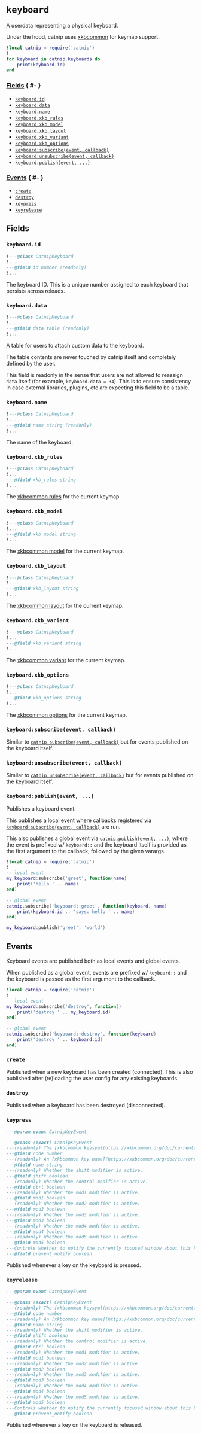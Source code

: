 # `keyboard`

A userdata representing a physical keyboard.

Under the hood, catnip uses [xkbcommon](https://xkbcommon.org/doc/current/) for
keymap support.

```lua
!local catnip = require('catnip')
!
for keyboard in catnip.keyboards do
    print(keyboard.id)
end
```

### [Fields](#fields) { #- }

- [`keyboard.id`](#keyboardid)
- [`keyboard.data`](#keyboarddata)
- [`keyboard.name`](#keyboardname)
- [`keyboard.xkb_rules`](#keyboardxkb_rules)
- [`keyboard.xkb_model`](#keyboardxkb_model)
- [`keyboard.xkb_layout`](#keyboardxkb_layout)
- [`keyboard.xkb_variant`](#keyboardxkb_variant)
- [`keyboard.xkb_options`](#keyboardxkb_options)
- [`keyboard:subscribe(event, callback)`](#keyboardsubscribeevent-callback)
- [`keyboard:unsubscribe(event, callback)`](#keyboardunsubscribeevent-callback)
- [`keyboard:publish(event, ...)`](#keyboardpublishevent-)

### [Events](#events) { #- }

- [`create`](#create)
- [`destroy`](#destroy)
- [`keypress`](#keypress)
- [`keyrelease`](#keyrelease)

## Fields

### `keyboard.id`

```lua
!---@class CatnipKeyboard
!...
---@field id number (readonly)
!...
```

The keyboard ID. This is a unique number assigned to each keyboard that persists
across reloads.

### `keyboard.data`

```lua
!---@class CatnipKeyboard
!...
---@field data table (readonly)
!...
```

A table for users to attach custom data to the keyboard.

The table contents are never touched by catnip itself and completely defined by
the user.

This field is readonly in the sense that users are not allowed to reassign
`data` itself (for example, `keyboard.data = 34`). This is to ensure consistency
in case external libraries, plugins, etc are expecting this field to be a table.

### `keyboard.name`

```lua
!---@class CatnipKeyboard
!...
---@field name string (readonly)
!...
```

The name of the keyboard.

### `keyboard.xkb_rules`

```lua
!---@class CatnipKeyboard
!...
---@field xkb_rules string
!...
```

The [xkbcommon rules](https://xkbcommon.org/doc/current/structxkb__rule__names.html#a0968f4602001f2306febd32c34bd2280)
for the current keymap.

### `keyboard.xkb_model`

```lua
!---@class CatnipKeyboard
!...
---@field xkb_model string
!...
```

The [xkbcommon model](https://xkbcommon.org/doc/current/structxkb__rule__names.html#a1c897b49b49c7cd495db4a424bd27265)
for the current keymap.

### `keyboard.xkb_layout`

```lua
!---@class CatnipKeyboard
!...
---@field xkb_layout string
!...
```

The [xkbcommon layout](https://xkbcommon.org/doc/current/structxkb__rule__names.html#a243bb3aa36b4ea9ca402ed330a757746)
for the current keymap.

### `keyboard.xkb_variant`

```lua
!---@class CatnipKeyboard
!...
---@field xkb_variant string
!...
```

The [xkbcommon variant](https://xkbcommon.org/doc/current/structxkb__rule__names.html#a758e1865c002d8f4fb59b2e3dda83b66)
for the current keymap.

### `keyboard.xkb_options`

```lua
!---@class CatnipKeyboard
!...
---@field xkb_options string
!...
```

The [xkbcommon options](https://xkbcommon.org/doc/current/structxkb__rule__names.html#a556899eafb333c440be64ede408644df)
for the current keymap.

### `keyboard:subscribe(event, callback)`

Similar to [`catnip.subscribe(event, callback)`](api_catnip.md#catnipsubscribeevent-callback)
but for events published on the keyboard itself.

### `keyboard:unsubscribe(event, callback)`

Similar to [`catnip.unsubscribe(event, callback)`](api_catnip.md#catnipunsubscribeevent-callback)
but for events published on the keyboard itself.

### `keyboard:publish(event, ...)`

Publishes a keyboard event.

This publishes a local event where callbacks registered via
[`keyboard:subscribe(event, callback)`](#keyboardsubscribeevent-callback) are run.

This also publishes a global event via [`catnip.publish(event, ...)`](api_catnip.md#catnippublishevent-),
where the event is prefixed w/ `keyboard::` and the keyboard itself is provided
as the first argument to the callback, followed by the given varargs.

```lua
!local catnip = require('catnip')
!
-- local event
my_keyboard:subscribe('greet', function(name)
    print('hello ' .. name)
end)

-- global event
catnip.subscribe('keyboard::greet', function(keyboard, name)
    print(keyboard.id .. 'says: hello ' .. name)
end)

my_keyboard:publish('greet', 'world')
```

## Events

Keyboard events are published both as local events and global events.

When published as a global event, events are prefixed w/ `keyboard::` and the
keyboard is passed as the first argument to the callback.

```lua
!local catnip = require('catnip')
!
-- local event
my_keyboard:subscribe('destroy', function()
    print('destroy ' .. my_keyboard.id)
end)

-- global event
catnip.subscribe('keyboard::destroy', function(keyboard)
    print('destroy ' .. keyboard.id)
end)
```

### `create`

Published when a new keyboard has been created (connected). This is also
published after (re)loading the user config for any existing keyboards.

### `destroy`

Published when a keyboard has been destroyed (disconnected).

### `keypress`

```lua
---@param event CatnipKeyEvent

---@class (exact) CatnipKeyEvent
---(readonly) The [xkbcommon keysym](https://xkbcommon.org/doc/current/group__keysyms.html#ga79e604a22703391bdfe212cfc10ea007).
---@field code number
---(readonly) An [xkbcommon key name](https://xkbcommon.org/doc/current/xkbcommon-keysyms_8h.html) with the `XKB_KEY_` prefix stripped.
---@field name string
---(readonly) Whether the shift modifier is active.
---@field shift boolean
---(readonly) Whether the control modifier is active.
---@field ctrl boolean
---(readonly) Whether the mod1 modifier is active.
---@field mod1 boolean
---(readonly) Whether the mod2 modifier is active.
---@field mod2 boolean
---(readonly) Whether the mod3 modifier is active.
---@field mod3 boolean
---(readonly) Whether the mod4 modifier is active.
---@field mod4 boolean
---(readonly) Whether the mod5 modifier is active.
---@field mod5 boolean
---Controls whether to notify the currently focused window about this key event.
---@field prevent_notify boolean
```

Published whenever a key on the keyboard is pressed.

### `keyrelease`

```lua
---@param event CatnipKeyEvent

---@class (exact) CatnipKeyEvent
---(readonly) The [xkbcommon keysym](https://xkbcommon.org/doc/current/group__keysyms.html#ga79e604a22703391bdfe212cfc10ea007).
---@field code number
---(readonly) An [xkbcommon key name](https://xkbcommon.org/doc/current/xkbcommon-keysyms_8h.html) with the `XKB_KEY_` prefix stripped.
---@field name string
---(readonly) Whether the shift modifier is active.
---@field shift boolean
---(readonly) Whether the control modifier is active.
---@field ctrl boolean
---(readonly) Whether the mod1 modifier is active.
---@field mod1 boolean
---(readonly) Whether the mod2 modifier is active.
---@field mod2 boolean
---(readonly) Whether the mod3 modifier is active.
---@field mod3 boolean
---(readonly) Whether the mod4 modifier is active.
---@field mod4 boolean
---(readonly) Whether the mod5 modifier is active.
---@field mod5 boolean
---Controls whether to notify the currently focused window about this key event.
---@field prevent_notify boolean
```

Published whenever a key on the keyboard is released.
